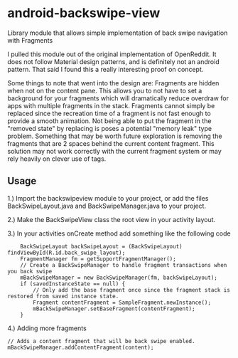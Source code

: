 # android-backswipe-view
Library module that allows simple implementation of back swipe navigation with Fragments

I pulled this module out of the original implementation of OpenReddit.  It does not follow Material design patterns, and is definitely not an android pattern.  That said I found this a really interesting proof on concept.  

Some things to note that went into the design are: 
  Fragments are hidden when not on the content pane. This allows you to not have to set a background for your fragments which will dramatically reduce overdraw for apps with multiple fragments in the stack.
  Fragments cannot simply be replaced since the recreation time of a fragment is not fast enough to provide a smooth animation.  Not being able to put the fragment in the "removed state" by replacing is poses a potential "memory leak" type problem.  Something that may be worth future exploration is removing the fragments that are 2 spaces behind the current content fragment. This solution may not work correctly with the current fragment system or may rely heavily on clever use of tags.

## Usage

1.) Import the backswipeview module to your project, or add the files BackSwipeLayout.java and BackSwipeManager.java to your project.

2.) Make the BackSwipeView class the root view in your activity layout.

3.) In your activities onCreate method add  something like the following code 
```
    BackSwipeLayout backSwipeLayout = (BackSwipeLayout) findViewById(R.id.back_swipe_layout);
    FragmentManager fm = getSupportFragmentManager();
    // Create a BackSwipeManager to handle fragment transactions when you back swipe
    mBackSwipeManager = new BackSwipeManager(fm, backSwipeLayout);
    if (savedInstanceState == null) {
        // Only add the base fragment once since the fragment stack is restored from saved instance state.
        Fragment contentFragment = SampleFragment.newInstance();
        mBackSwipeManager.setBaseFragment(contentFragment);
    }
```
4.) Adding more fragments
```
// Adds a content fragment that will be back swipe enabled. 
mBackSwipeManager.addContentFragment(content);
```


